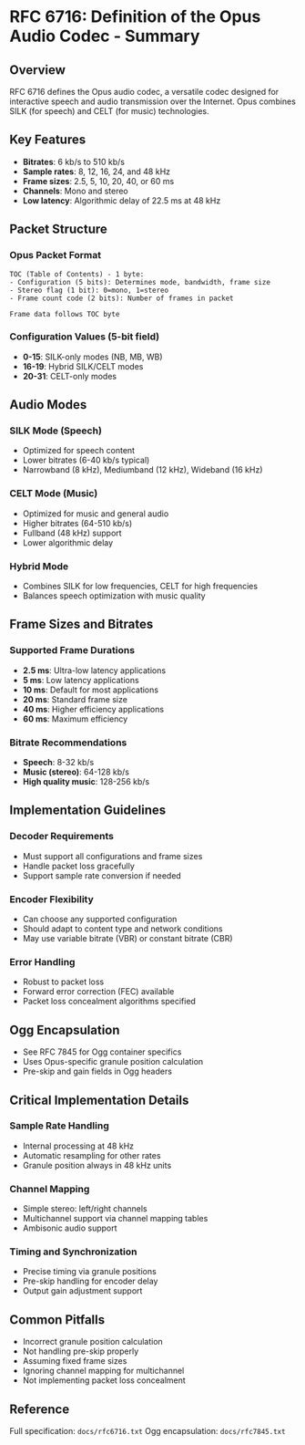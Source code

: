# RFC 6716: Definition of the Opus Audio Codec - Summary

## Overview
RFC 6716 defines the Opus audio codec, a versatile codec designed for interactive speech and audio transmission over the Internet. Opus combines SILK (for speech) and CELT (for music) technologies.

## Key Features
- **Bitrates**: 6 kb/s to 510 kb/s
- **Sample rates**: 8, 12, 16, 24, and 48 kHz
- **Frame sizes**: 2.5, 5, 10, 20, 40, or 60 ms
- **Channels**: Mono and stereo
- **Low latency**: Algorithmic delay of 22.5 ms at 48 kHz

## Packet Structure

### Opus Packet Format
```
TOC (Table of Contents) - 1 byte:
- Configuration (5 bits): Determines mode, bandwidth, frame size
- Stereo flag (1 bit): 0=mono, 1=stereo  
- Frame count code (2 bits): Number of frames in packet

Frame data follows TOC byte
```

### Configuration Values (5-bit field)
- **0-15**: SILK-only modes (NB, MB, WB)
- **16-19**: Hybrid SILK/CELT modes
- **20-31**: CELT-only modes

## Audio Modes

### SILK Mode (Speech)
- Optimized for speech content
- Lower bitrates (6-40 kb/s typical)
- Narrowband (8 kHz), Mediumband (12 kHz), Wideband (16 kHz)

### CELT Mode (Music)
- Optimized for music and general audio
- Higher bitrates (64-510 kb/s)
- Fullband (48 kHz) support
- Lower algorithmic delay

### Hybrid Mode
- Combines SILK for low frequencies, CELT for high frequencies
- Balances speech optimization with music quality

## Frame Sizes and Bitrates

### Supported Frame Durations
- **2.5 ms**: Ultra-low latency applications
- **5 ms**: Low latency applications  
- **10 ms**: Default for most applications
- **20 ms**: Standard frame size
- **40 ms**: Higher efficiency applications
- **60 ms**: Maximum efficiency

### Bitrate Recommendations
- **Speech**: 8-32 kb/s
- **Music (stereo)**: 64-128 kb/s
- **High quality music**: 128-256 kb/s

## Implementation Guidelines

### Decoder Requirements
- Must support all configurations and frame sizes
- Handle packet loss gracefully
- Support sample rate conversion if needed

### Encoder Flexibility
- Can choose any supported configuration
- Should adapt to content type and network conditions
- May use variable bitrate (VBR) or constant bitrate (CBR)

### Error Handling
- Robust to packet loss
- Forward error correction (FEC) available
- Packet loss concealment algorithms specified

## Ogg Encapsulation
- See RFC 7845 for Ogg container specifics
- Uses Opus-specific granule position calculation
- Pre-skip and gain fields in Ogg headers

## Critical Implementation Details

### Sample Rate Handling
- Internal processing at 48 kHz
- Automatic resampling for other rates
- Granule position always in 48 kHz units

### Channel Mapping
- Simple stereo: left/right channels
- Multichannel support via channel mapping tables
- Ambisonic audio support

### Timing and Synchronization
- Precise timing via granule positions
- Pre-skip handling for encoder delay
- Output gain adjustment support

## Common Pitfalls
- Incorrect granule position calculation
- Not handling pre-skip properly
- Assuming fixed frame sizes
- Ignoring channel mapping for multichannel
- Not implementing packet loss concealment

## Reference
Full specification: `docs/rfc6716.txt`
Ogg encapsulation: `docs/rfc7845.txt`